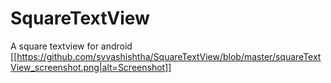 # SquareTextView
A square textview for android
[[https://github.com/svvashishtha/SquareTextView/blob/master/squareTextView_screenshot.png|alt=Screenshot]]
